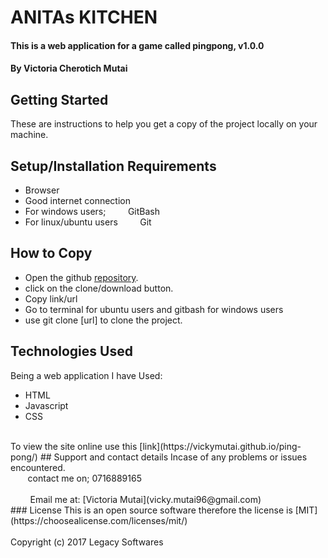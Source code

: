 # ANITAs KITCHEN
#### This is a web application for a game called pingpong, v1.0.0
#### By **Victoria Cherotich Mutai**
## Getting Started
These are instructions to help you get a copy of the project locally on your
machine.
## Setup/Installation Requirements
* Browser
* Good internet connection
* For windows users;
&nbsp; &nbsp; &nbsp; &nbsp; GitBash
* For linux/ubuntu users
&nbsp; &nbsp; &nbsp; &nbsp; Git
## How to Copy
* Open the github [repository](https://github.com/VickyMutai/ping-pong).
* click on the clone/download button.
* Copy link/url
* Go to terminal for ubuntu users and gitbash for windows users
* use git clone [url] to clone the project.
## Technologies Used
Being a web application I have Used:
* HTML
* Javascript
* CSS
<br/>
To view the site online use this [link](https://vickymutai.github.io/ping-pong/)
## Support and contact details
Incase of any problems or issues encountered.
<br/>
&nbsp; &nbsp; &nbsp; &nbsp;contact me on; 0716889165
<br/><br/>
&nbsp; &nbsp; &nbsp; &nbsp;  Email me at: [Victoria Mutai](vicky.mutai96@gmail.com)
<br/>
### License
This is an open source software therefore the license is [MIT](https://choosealicense.com/licenses/mit/)
<br/><br/>
Copyright (c) 2017 Legacy Softwares
